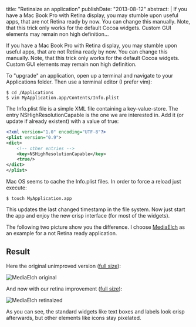 title: "Retinaize an application"
publishDate: "2013-08-12"
abstract: |
  If you have a Mac Book Pro with Retina display, you may stumble
  upon useful apps, that are not Retina ready by now. You can change
  this manually. Note, that this trick only works for the default
  Cocoa widgets. Custom GUI elements may remain non high definition...

If you have a Mac Book Pro with Retina display, you may stumble upon useful apps, that are not Retina ready by now. You can change this manually. Note, that this trick only works for the default Cocoa widgets. Custom GUI elements may remain non high definition.

To "upgrade" an application, open up a terminal and navigate to your Applications folder. Then use a terminal editor (I prefer vim):

```shell
$ cd /Applications
$ vim MyApplication.app/Contents/Info.plist
```

The Info.plist file is a simple XML file containing a key-value-store. The entry NSHighResolutionCapable is the one we are interested in. Add it (or update if already existent) with a value of true:

```xml
<?xml version="1.0" encoding="UTF-8"?>
<plist version="0.9">
<dict>
    <!-- other entries -->
    <key>NSHighResolutionCapable</key>
    <true/>
</dict>
</plist>
```

Mac OS seems to cache the Info.plist files. In order to force a reload just execute:

```shell
$ touch MyApplication.app
```

This updates the last changed timestamp in the file system. Now just start the app and enjoy the new crisp interface (for most of the widgets).

The following two picture show you the difference. I choose [MediaElch](http://www.mediaelch.de/) as an example for a not Retina ready application.

## Result

Here the original unimproved version ([full size](/images/mediaelch-original.png)):

![MediaElch original](/images/mediaelch-original.png)

And now with our retina improvement ([full size](/images/mediaelch-retinaized.png)):

![MediaElch retinaized](/images/mediaelch-retinaized.png)

As you can see, the standard widgets like text boxes and labels look crisp afterwards, but other elements like icons stay pixelated.
